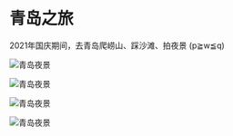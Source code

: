 # 青岛之旅

2021年国庆期间，去青岛爬崂山、踩沙滩、拍夜景 (p≧w≦q)

![青岛夜景](https://2.z.wiki/images/20211117/f9e46474258f46b88d0cb4a76f609e4e.png)

![青岛夜景](https://3.z.wiki/images/20211117/9d653213e9454bb9aed55a05cb040707.png)

![青岛夜景](https://4.z.wiki/images/20211117/c42479b883634435b278228ec64f5bbe.png)

![青岛夜景](https://1.z.wiki/images/20211117/1a4433fa92014ba494174a207be9e329.png)
